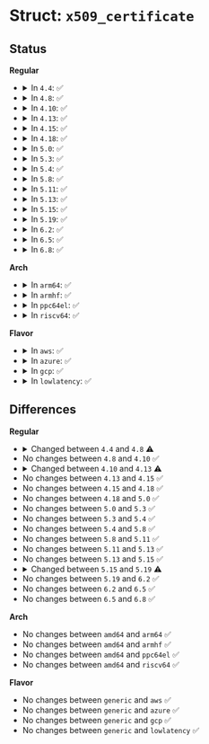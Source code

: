 # Struct: <code>x509_certificate</code>

## Status
<b>Regular</b>
<ul>
<li>
<details>
<summary>In <code>4.4</code>: ✅</summary>

```c
struct x509_certificate {
    struct x509_certificate *next;
    struct x509_certificate *signer;
    struct public_key *pub;
    struct public_key_signature sig;
    char *issuer;
    char *subject;
    struct asymmetric_key_id *id;
    struct asymmetric_key_id *skid;
    struct asymmetric_key_id *akid_id;
    struct asymmetric_key_id *akid_skid;
    time64_t valid_from;
    time64_t valid_to;
    const void *tbs;
    unsigned int tbs_size;
    unsigned int raw_sig_size;
    const void *raw_sig;
    const void *raw_serial;
    unsigned int raw_serial_size;
    unsigned int raw_issuer_size;
    const void *raw_issuer;
    const void *raw_subject;
    unsigned int raw_subject_size;
    unsigned int raw_skid_size;
    const void *raw_skid;
    unsigned int index;
    bool seen;
    bool verified;
    bool trusted;
    bool unsupported_crypto;
};
```
</details>
</li>
<li>
<details>
<summary>In <code>4.8</code>: ✅</summary>

```c
struct x509_certificate {
    struct x509_certificate *next;
    struct x509_certificate *signer;
    struct public_key *pub;
    struct public_key_signature *sig;
    char *issuer;
    char *subject;
    struct asymmetric_key_id *id;
    struct asymmetric_key_id *skid;
    time64_t valid_from;
    time64_t valid_to;
    const void *tbs;
    unsigned int tbs_size;
    unsigned int raw_sig_size;
    const void *raw_sig;
    const void *raw_serial;
    unsigned int raw_serial_size;
    unsigned int raw_issuer_size;
    const void *raw_issuer;
    const void *raw_subject;
    unsigned int raw_subject_size;
    unsigned int raw_skid_size;
    const void *raw_skid;
    unsigned int index;
    bool seen;
    bool verified;
    bool self_signed;
    bool unsupported_key;
    bool unsupported_sig;
};
```
</details>
</li>
<li>
<details>
<summary>In <code>4.10</code>: ✅</summary>

```c
struct x509_certificate {
    struct x509_certificate *next;
    struct x509_certificate *signer;
    struct public_key *pub;
    struct public_key_signature *sig;
    char *issuer;
    char *subject;
    struct asymmetric_key_id *id;
    struct asymmetric_key_id *skid;
    time64_t valid_from;
    time64_t valid_to;
    const void *tbs;
    unsigned int tbs_size;
    unsigned int raw_sig_size;
    const void *raw_sig;
    const void *raw_serial;
    unsigned int raw_serial_size;
    unsigned int raw_issuer_size;
    const void *raw_issuer;
    const void *raw_subject;
    unsigned int raw_subject_size;
    unsigned int raw_skid_size;
    const void *raw_skid;
    unsigned int index;
    bool seen;
    bool verified;
    bool self_signed;
    bool unsupported_key;
    bool unsupported_sig;
};
```
</details>
</li>
<li>
<details>
<summary>In <code>4.13</code>: ✅</summary>

```c
struct x509_certificate {
    struct x509_certificate *next;
    struct x509_certificate *signer;
    struct public_key *pub;
    struct public_key_signature *sig;
    char *issuer;
    char *subject;
    struct asymmetric_key_id *id;
    struct asymmetric_key_id *skid;
    time64_t valid_from;
    time64_t valid_to;
    const void *tbs;
    unsigned int tbs_size;
    unsigned int raw_sig_size;
    const void *raw_sig;
    const void *raw_serial;
    unsigned int raw_serial_size;
    unsigned int raw_issuer_size;
    const void *raw_issuer;
    const void *raw_subject;
    unsigned int raw_subject_size;
    unsigned int raw_skid_size;
    const void *raw_skid;
    unsigned int index;
    bool seen;
    bool verified;
    bool self_signed;
    bool unsupported_key;
    bool unsupported_sig;
    bool blacklisted;
};
```
</details>
</li>
<li>
<details>
<summary>In <code>4.15</code>: ✅</summary>

```c
struct x509_certificate {
    struct x509_certificate *next;
    struct x509_certificate *signer;
    struct public_key *pub;
    struct public_key_signature *sig;
    char *issuer;
    char *subject;
    struct asymmetric_key_id *id;
    struct asymmetric_key_id *skid;
    time64_t valid_from;
    time64_t valid_to;
    const void *tbs;
    unsigned int tbs_size;
    unsigned int raw_sig_size;
    const void *raw_sig;
    const void *raw_serial;
    unsigned int raw_serial_size;
    unsigned int raw_issuer_size;
    const void *raw_issuer;
    const void *raw_subject;
    unsigned int raw_subject_size;
    unsigned int raw_skid_size;
    const void *raw_skid;
    unsigned int index;
    bool seen;
    bool verified;
    bool self_signed;
    bool unsupported_key;
    bool unsupported_sig;
    bool blacklisted;
};
```
</details>
</li>
<li>
<details>
<summary>In <code>4.18</code>: ✅</summary>

```c
struct x509_certificate {
    struct x509_certificate *next;
    struct x509_certificate *signer;
    struct public_key *pub;
    struct public_key_signature *sig;
    char *issuer;
    char *subject;
    struct asymmetric_key_id *id;
    struct asymmetric_key_id *skid;
    time64_t valid_from;
    time64_t valid_to;
    const void *tbs;
    unsigned int tbs_size;
    unsigned int raw_sig_size;
    const void *raw_sig;
    const void *raw_serial;
    unsigned int raw_serial_size;
    unsigned int raw_issuer_size;
    const void *raw_issuer;
    const void *raw_subject;
    unsigned int raw_subject_size;
    unsigned int raw_skid_size;
    const void *raw_skid;
    unsigned int index;
    bool seen;
    bool verified;
    bool self_signed;
    bool unsupported_key;
    bool unsupported_sig;
    bool blacklisted;
};
```
</details>
</li>
<li>
<details>
<summary>In <code>5.0</code>: ✅</summary>

```c
struct x509_certificate {
    struct x509_certificate *next;
    struct x509_certificate *signer;
    struct public_key *pub;
    struct public_key_signature *sig;
    char *issuer;
    char *subject;
    struct asymmetric_key_id *id;
    struct asymmetric_key_id *skid;
    time64_t valid_from;
    time64_t valid_to;
    const void *tbs;
    unsigned int tbs_size;
    unsigned int raw_sig_size;
    const void *raw_sig;
    const void *raw_serial;
    unsigned int raw_serial_size;
    unsigned int raw_issuer_size;
    const void *raw_issuer;
    const void *raw_subject;
    unsigned int raw_subject_size;
    unsigned int raw_skid_size;
    const void *raw_skid;
    unsigned int index;
    bool seen;
    bool verified;
    bool self_signed;
    bool unsupported_key;
    bool unsupported_sig;
    bool blacklisted;
};
```
</details>
</li>
<li>
<details>
<summary>In <code>5.3</code>: ✅</summary>

```c
struct x509_certificate {
    struct x509_certificate *next;
    struct x509_certificate *signer;
    struct public_key *pub;
    struct public_key_signature *sig;
    char *issuer;
    char *subject;
    struct asymmetric_key_id *id;
    struct asymmetric_key_id *skid;
    time64_t valid_from;
    time64_t valid_to;
    const void *tbs;
    unsigned int tbs_size;
    unsigned int raw_sig_size;
    const void *raw_sig;
    const void *raw_serial;
    unsigned int raw_serial_size;
    unsigned int raw_issuer_size;
    const void *raw_issuer;
    const void *raw_subject;
    unsigned int raw_subject_size;
    unsigned int raw_skid_size;
    const void *raw_skid;
    unsigned int index;
    bool seen;
    bool verified;
    bool self_signed;
    bool unsupported_key;
    bool unsupported_sig;
    bool blacklisted;
};
```
</details>
</li>
<li>
<details>
<summary>In <code>5.4</code>: ✅</summary>

```c
struct x509_certificate {
    struct x509_certificate *next;
    struct x509_certificate *signer;
    struct public_key *pub;
    struct public_key_signature *sig;
    char *issuer;
    char *subject;
    struct asymmetric_key_id *id;
    struct asymmetric_key_id *skid;
    time64_t valid_from;
    time64_t valid_to;
    const void *tbs;
    unsigned int tbs_size;
    unsigned int raw_sig_size;
    const void *raw_sig;
    const void *raw_serial;
    unsigned int raw_serial_size;
    unsigned int raw_issuer_size;
    const void *raw_issuer;
    const void *raw_subject;
    unsigned int raw_subject_size;
    unsigned int raw_skid_size;
    const void *raw_skid;
    unsigned int index;
    bool seen;
    bool verified;
    bool self_signed;
    bool unsupported_key;
    bool unsupported_sig;
    bool blacklisted;
};
```
</details>
</li>
<li>
<details>
<summary>In <code>5.8</code>: ✅</summary>

```c
struct x509_certificate {
    struct x509_certificate *next;
    struct x509_certificate *signer;
    struct public_key *pub;
    struct public_key_signature *sig;
    char *issuer;
    char *subject;
    struct asymmetric_key_id *id;
    struct asymmetric_key_id *skid;
    time64_t valid_from;
    time64_t valid_to;
    const void *tbs;
    unsigned int tbs_size;
    unsigned int raw_sig_size;
    const void *raw_sig;
    const void *raw_serial;
    unsigned int raw_serial_size;
    unsigned int raw_issuer_size;
    const void *raw_issuer;
    const void *raw_subject;
    unsigned int raw_subject_size;
    unsigned int raw_skid_size;
    const void *raw_skid;
    unsigned int index;
    bool seen;
    bool verified;
    bool self_signed;
    bool unsupported_key;
    bool unsupported_sig;
    bool blacklisted;
};
```
</details>
</li>
<li>
<details>
<summary>In <code>5.11</code>: ✅</summary>

```c
struct x509_certificate {
    struct x509_certificate *next;
    struct x509_certificate *signer;
    struct public_key *pub;
    struct public_key_signature *sig;
    char *issuer;
    char *subject;
    struct asymmetric_key_id *id;
    struct asymmetric_key_id *skid;
    time64_t valid_from;
    time64_t valid_to;
    const void *tbs;
    unsigned int tbs_size;
    unsigned int raw_sig_size;
    const void *raw_sig;
    const void *raw_serial;
    unsigned int raw_serial_size;
    unsigned int raw_issuer_size;
    const void *raw_issuer;
    const void *raw_subject;
    unsigned int raw_subject_size;
    unsigned int raw_skid_size;
    const void *raw_skid;
    unsigned int index;
    bool seen;
    bool verified;
    bool self_signed;
    bool unsupported_key;
    bool unsupported_sig;
    bool blacklisted;
};
```
</details>
</li>
<li>
<details>
<summary>In <code>5.13</code>: ✅</summary>

```c
struct x509_certificate {
    struct x509_certificate *next;
    struct x509_certificate *signer;
    struct public_key *pub;
    struct public_key_signature *sig;
    char *issuer;
    char *subject;
    struct asymmetric_key_id *id;
    struct asymmetric_key_id *skid;
    time64_t valid_from;
    time64_t valid_to;
    const void *tbs;
    unsigned int tbs_size;
    unsigned int raw_sig_size;
    const void *raw_sig;
    const void *raw_serial;
    unsigned int raw_serial_size;
    unsigned int raw_issuer_size;
    const void *raw_issuer;
    const void *raw_subject;
    unsigned int raw_subject_size;
    unsigned int raw_skid_size;
    const void *raw_skid;
    unsigned int index;
    bool seen;
    bool verified;
    bool self_signed;
    bool unsupported_key;
    bool unsupported_sig;
    bool blacklisted;
};
```
</details>
</li>
<li>
<details>
<summary>In <code>5.15</code>: ✅</summary>

```c
struct x509_certificate {
    struct x509_certificate *next;
    struct x509_certificate *signer;
    struct public_key *pub;
    struct public_key_signature *sig;
    char *issuer;
    char *subject;
    struct asymmetric_key_id *id;
    struct asymmetric_key_id *skid;
    time64_t valid_from;
    time64_t valid_to;
    const void *tbs;
    unsigned int tbs_size;
    unsigned int raw_sig_size;
    const void *raw_sig;
    const void *raw_serial;
    unsigned int raw_serial_size;
    unsigned int raw_issuer_size;
    const void *raw_issuer;
    const void *raw_subject;
    unsigned int raw_subject_size;
    unsigned int raw_skid_size;
    const void *raw_skid;
    unsigned int index;
    bool seen;
    bool verified;
    bool self_signed;
    bool unsupported_key;
    bool unsupported_sig;
    bool blacklisted;
};
```
</details>
</li>
<li>
<details>
<summary>In <code>5.19</code>: ✅</summary>

```c
struct x509_certificate {
    struct x509_certificate *next;
    struct x509_certificate *signer;
    struct public_key *pub;
    struct public_key_signature *sig;
    char *issuer;
    char *subject;
    struct asymmetric_key_id *id;
    struct asymmetric_key_id *skid;
    time64_t valid_from;
    time64_t valid_to;
    const void *tbs;
    unsigned int tbs_size;
    unsigned int raw_sig_size;
    const void *raw_sig;
    const void *raw_serial;
    unsigned int raw_serial_size;
    unsigned int raw_issuer_size;
    const void *raw_issuer;
    const void *raw_subject;
    unsigned int raw_subject_size;
    unsigned int raw_skid_size;
    const void *raw_skid;
    unsigned int index;
    bool seen;
    bool verified;
    bool self_signed;
    bool unsupported_sig;
    bool blacklisted;
};
```
</details>
</li>
<li>
<details>
<summary>In <code>6.2</code>: ✅</summary>

```c
struct x509_certificate {
    struct x509_certificate *next;
    struct x509_certificate *signer;
    struct public_key *pub;
    struct public_key_signature *sig;
    char *issuer;
    char *subject;
    struct asymmetric_key_id *id;
    struct asymmetric_key_id *skid;
    time64_t valid_from;
    time64_t valid_to;
    const void *tbs;
    unsigned int tbs_size;
    unsigned int raw_sig_size;
    const void *raw_sig;
    const void *raw_serial;
    unsigned int raw_serial_size;
    unsigned int raw_issuer_size;
    const void *raw_issuer;
    const void *raw_subject;
    unsigned int raw_subject_size;
    unsigned int raw_skid_size;
    const void *raw_skid;
    unsigned int index;
    bool seen;
    bool verified;
    bool self_signed;
    bool unsupported_sig;
    bool blacklisted;
};
```
</details>
</li>
<li>
<details>
<summary>In <code>6.5</code>: ✅</summary>

```c
struct x509_certificate {
    struct x509_certificate *next;
    struct x509_certificate *signer;
    struct public_key *pub;
    struct public_key_signature *sig;
    char *issuer;
    char *subject;
    struct asymmetric_key_id *id;
    struct asymmetric_key_id *skid;
    time64_t valid_from;
    time64_t valid_to;
    const void *tbs;
    unsigned int tbs_size;
    unsigned int raw_sig_size;
    const void *raw_sig;
    const void *raw_serial;
    unsigned int raw_serial_size;
    unsigned int raw_issuer_size;
    const void *raw_issuer;
    const void *raw_subject;
    unsigned int raw_subject_size;
    unsigned int raw_skid_size;
    const void *raw_skid;
    unsigned int index;
    bool seen;
    bool verified;
    bool self_signed;
    bool unsupported_sig;
    bool blacklisted;
};
```
</details>
</li>
<li>
<details>
<summary>In <code>6.8</code>: ✅</summary>

```c
struct x509_certificate {
    struct x509_certificate *next;
    struct x509_certificate *signer;
    struct public_key *pub;
    struct public_key_signature *sig;
    char *issuer;
    char *subject;
    struct asymmetric_key_id *id;
    struct asymmetric_key_id *skid;
    time64_t valid_from;
    time64_t valid_to;
    const void *tbs;
    unsigned int tbs_size;
    unsigned int raw_sig_size;
    const void *raw_sig;
    const void *raw_serial;
    unsigned int raw_serial_size;
    unsigned int raw_issuer_size;
    const void *raw_issuer;
    const void *raw_subject;
    unsigned int raw_subject_size;
    unsigned int raw_skid_size;
    const void *raw_skid;
    unsigned int index;
    bool seen;
    bool verified;
    bool self_signed;
    bool unsupported_sig;
    bool blacklisted;
};
```
</details>
</li>
</ul>
<b>Arch</b>
<ul>
<li>
<details>
<summary>In <code>arm64</code>: ✅</summary>

```c
struct x509_certificate {
    struct x509_certificate *next;
    struct x509_certificate *signer;
    struct public_key *pub;
    struct public_key_signature *sig;
    char *issuer;
    char *subject;
    struct asymmetric_key_id *id;
    struct asymmetric_key_id *skid;
    time64_t valid_from;
    time64_t valid_to;
    const void *tbs;
    unsigned int tbs_size;
    unsigned int raw_sig_size;
    const void *raw_sig;
    const void *raw_serial;
    unsigned int raw_serial_size;
    unsigned int raw_issuer_size;
    const void *raw_issuer;
    const void *raw_subject;
    unsigned int raw_subject_size;
    unsigned int raw_skid_size;
    const void *raw_skid;
    unsigned int index;
    bool seen;
    bool verified;
    bool self_signed;
    bool unsupported_key;
    bool unsupported_sig;
    bool blacklisted;
};
```
</details>
</li>
<li>
<details>
<summary>In <code>armhf</code>: ✅</summary>

```c
struct x509_certificate {
    struct x509_certificate *next;
    struct x509_certificate *signer;
    struct public_key *pub;
    struct public_key_signature *sig;
    char *issuer;
    char *subject;
    struct asymmetric_key_id *id;
    struct asymmetric_key_id *skid;
    time64_t valid_from;
    time64_t valid_to;
    const void *tbs;
    unsigned int tbs_size;
    unsigned int raw_sig_size;
    const void *raw_sig;
    const void *raw_serial;
    unsigned int raw_serial_size;
    unsigned int raw_issuer_size;
    const void *raw_issuer;
    const void *raw_subject;
    unsigned int raw_subject_size;
    unsigned int raw_skid_size;
    const void *raw_skid;
    unsigned int index;
    bool seen;
    bool verified;
    bool self_signed;
    bool unsupported_key;
    bool unsupported_sig;
    bool blacklisted;
};
```
</details>
</li>
<li>
<details>
<summary>In <code>ppc64el</code>: ✅</summary>

```c
struct x509_certificate {
    struct x509_certificate *next;
    struct x509_certificate *signer;
    struct public_key *pub;
    struct public_key_signature *sig;
    char *issuer;
    char *subject;
    struct asymmetric_key_id *id;
    struct asymmetric_key_id *skid;
    time64_t valid_from;
    time64_t valid_to;
    const void *tbs;
    unsigned int tbs_size;
    unsigned int raw_sig_size;
    const void *raw_sig;
    const void *raw_serial;
    unsigned int raw_serial_size;
    unsigned int raw_issuer_size;
    const void *raw_issuer;
    const void *raw_subject;
    unsigned int raw_subject_size;
    unsigned int raw_skid_size;
    const void *raw_skid;
    unsigned int index;
    bool seen;
    bool verified;
    bool self_signed;
    bool unsupported_key;
    bool unsupported_sig;
    bool blacklisted;
};
```
</details>
</li>
<li>
<details>
<summary>In <code>riscv64</code>: ✅</summary>

```c
struct x509_certificate {
    struct x509_certificate *next;
    struct x509_certificate *signer;
    struct public_key *pub;
    struct public_key_signature *sig;
    char *issuer;
    char *subject;
    struct asymmetric_key_id *id;
    struct asymmetric_key_id *skid;
    time64_t valid_from;
    time64_t valid_to;
    const void *tbs;
    unsigned int tbs_size;
    unsigned int raw_sig_size;
    const void *raw_sig;
    const void *raw_serial;
    unsigned int raw_serial_size;
    unsigned int raw_issuer_size;
    const void *raw_issuer;
    const void *raw_subject;
    unsigned int raw_subject_size;
    unsigned int raw_skid_size;
    const void *raw_skid;
    unsigned int index;
    bool seen;
    bool verified;
    bool self_signed;
    bool unsupported_key;
    bool unsupported_sig;
    bool blacklisted;
};
```
</details>
</li>
</ul>
<b>Flavor</b>
<ul>
<li>
<details>
<summary>In <code>aws</code>: ✅</summary>

```c
struct x509_certificate {
    struct x509_certificate *next;
    struct x509_certificate *signer;
    struct public_key *pub;
    struct public_key_signature *sig;
    char *issuer;
    char *subject;
    struct asymmetric_key_id *id;
    struct asymmetric_key_id *skid;
    time64_t valid_from;
    time64_t valid_to;
    const void *tbs;
    unsigned int tbs_size;
    unsigned int raw_sig_size;
    const void *raw_sig;
    const void *raw_serial;
    unsigned int raw_serial_size;
    unsigned int raw_issuer_size;
    const void *raw_issuer;
    const void *raw_subject;
    unsigned int raw_subject_size;
    unsigned int raw_skid_size;
    const void *raw_skid;
    unsigned int index;
    bool seen;
    bool verified;
    bool self_signed;
    bool unsupported_key;
    bool unsupported_sig;
    bool blacklisted;
};
```
</details>
</li>
<li>
<details>
<summary>In <code>azure</code>: ✅</summary>

```c
struct x509_certificate {
    struct x509_certificate *next;
    struct x509_certificate *signer;
    struct public_key *pub;
    struct public_key_signature *sig;
    char *issuer;
    char *subject;
    struct asymmetric_key_id *id;
    struct asymmetric_key_id *skid;
    time64_t valid_from;
    time64_t valid_to;
    const void *tbs;
    unsigned int tbs_size;
    unsigned int raw_sig_size;
    const void *raw_sig;
    const void *raw_serial;
    unsigned int raw_serial_size;
    unsigned int raw_issuer_size;
    const void *raw_issuer;
    const void *raw_subject;
    unsigned int raw_subject_size;
    unsigned int raw_skid_size;
    const void *raw_skid;
    unsigned int index;
    bool seen;
    bool verified;
    bool self_signed;
    bool unsupported_key;
    bool unsupported_sig;
    bool blacklisted;
};
```
</details>
</li>
<li>
<details>
<summary>In <code>gcp</code>: ✅</summary>

```c
struct x509_certificate {
    struct x509_certificate *next;
    struct x509_certificate *signer;
    struct public_key *pub;
    struct public_key_signature *sig;
    char *issuer;
    char *subject;
    struct asymmetric_key_id *id;
    struct asymmetric_key_id *skid;
    time64_t valid_from;
    time64_t valid_to;
    const void *tbs;
    unsigned int tbs_size;
    unsigned int raw_sig_size;
    const void *raw_sig;
    const void *raw_serial;
    unsigned int raw_serial_size;
    unsigned int raw_issuer_size;
    const void *raw_issuer;
    const void *raw_subject;
    unsigned int raw_subject_size;
    unsigned int raw_skid_size;
    const void *raw_skid;
    unsigned int index;
    bool seen;
    bool verified;
    bool self_signed;
    bool unsupported_key;
    bool unsupported_sig;
    bool blacklisted;
};
```
</details>
</li>
<li>
<details>
<summary>In <code>lowlatency</code>: ✅</summary>

```c
struct x509_certificate {
    struct x509_certificate *next;
    struct x509_certificate *signer;
    struct public_key *pub;
    struct public_key_signature *sig;
    char *issuer;
    char *subject;
    struct asymmetric_key_id *id;
    struct asymmetric_key_id *skid;
    time64_t valid_from;
    time64_t valid_to;
    const void *tbs;
    unsigned int tbs_size;
    unsigned int raw_sig_size;
    const void *raw_sig;
    const void *raw_serial;
    unsigned int raw_serial_size;
    unsigned int raw_issuer_size;
    const void *raw_issuer;
    const void *raw_subject;
    unsigned int raw_subject_size;
    unsigned int raw_skid_size;
    const void *raw_skid;
    unsigned int index;
    bool seen;
    bool verified;
    bool self_signed;
    bool unsupported_key;
    bool unsupported_sig;
    bool blacklisted;
};
```
</details>
</li>
</ul>

## Differences
<b>Regular</b>
<ul>
<li>
<details>
<summary>Changed between <code>4.4</code> and <code>4.8</code> ⚠️</summary>
<ul>
<li>
<b>Field added. </b>
<code>bool self_signed</code>
</li>
<li>
<b>Field added. </b>
<code>bool unsupported_key</code>
</li>
<li>
<b>Field added. </b>
<code>bool unsupported_sig</code>
</li>
<li>
<b>Field removed. </b>
<code>struct asymmetric_key_id *akid_id</code>
</li>
<li>
<b>Field removed. </b>
<code>struct asymmetric_key_id *akid_skid</code>
</li>
<li>
<b>Field removed. </b>
<code>bool trusted</code>
</li>
<li>
<b>Field removed. </b>
<code>bool unsupported_crypto</code>
</li>
<li>
<b>Field type changed. </b>
<code>struct public_key_signature sig</code> ➡️ <code>struct public_key_signature *sig</code>
</li>
</ul>
</details>
</li>
<li>
No changes between <code>4.8</code> and <code>4.10</code> ✅
</li>
<li>
<details>
<summary>Changed between <code>4.10</code> and <code>4.13</code> ⚠️</summary>
<ul>
<li>
<b>Field added. </b>
<code>bool blacklisted</code>
</li>
</ul>
</details>
</li>
<li>
No changes between <code>4.13</code> and <code>4.15</code> ✅
</li>
<li>
No changes between <code>4.15</code> and <code>4.18</code> ✅
</li>
<li>
No changes between <code>4.18</code> and <code>5.0</code> ✅
</li>
<li>
No changes between <code>5.0</code> and <code>5.3</code> ✅
</li>
<li>
No changes between <code>5.3</code> and <code>5.4</code> ✅
</li>
<li>
No changes between <code>5.4</code> and <code>5.8</code> ✅
</li>
<li>
No changes between <code>5.8</code> and <code>5.11</code> ✅
</li>
<li>
No changes between <code>5.11</code> and <code>5.13</code> ✅
</li>
<li>
No changes between <code>5.13</code> and <code>5.15</code> ✅
</li>
<li>
<details>
<summary>Changed between <code>5.15</code> and <code>5.19</code> ⚠️</summary>
<ul>
<li>
<b>Field removed. </b>
<code>bool unsupported_key</code>
</li>
</ul>
</details>
</li>
<li>
No changes between <code>5.19</code> and <code>6.2</code> ✅
</li>
<li>
No changes between <code>6.2</code> and <code>6.5</code> ✅
</li>
<li>
No changes between <code>6.5</code> and <code>6.8</code> ✅
</li>
</ul>
<b>Arch</b>
<ul>
<li>
No changes between <code>amd64</code> and <code>arm64</code> ✅
</li>
<li>
No changes between <code>amd64</code> and <code>armhf</code> ✅
</li>
<li>
No changes between <code>amd64</code> and <code>ppc64el</code> ✅
</li>
<li>
No changes between <code>amd64</code> and <code>riscv64</code> ✅
</li>
</ul>
<b>Flavor</b>
<ul>
<li>
No changes between <code>generic</code> and <code>aws</code> ✅
</li>
<li>
No changes between <code>generic</code> and <code>azure</code> ✅
</li>
<li>
No changes between <code>generic</code> and <code>gcp</code> ✅
</li>
<li>
No changes between <code>generic</code> and <code>lowlatency</code> ✅
</li>
</ul>
